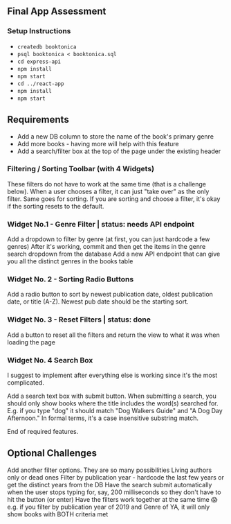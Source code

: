 ## Final App Assessment

### Setup Instructions

- `createdb booktonica`
- `psql booktonica < booktonica.sql`
- `cd express-api`
- `npm install`
- `npm start`
- `cd ../react-app`
- `npm install`
- `npm start`

## Requirements

- Add a new DB column to store the name of the book's primary genre
- Add more books - having more will help with this feature
- Add a search/filter box at the top of the page under the existing header

### Filtering / Sorting Toolbar (with 4 Widgets)

These filters do not have to work at the same time (that is a challenge below). When a user chooses a filter, it can just "take over" as the only filter. Same goes for sorting. If you are sorting and choose a filter, it's okay if the sorting resets to the default.

### Widget No.1 - Genre Filter | status: needs API endpoint

Add a dropdown to filter by genre (at first, you can just hardcode a few genres)
After it's working, commit and then get the items in the genre search dropdown from the database
Add a new API endpoint that can give you all the distinct genres in the books table

### Widget No. 2 - Sorting Radio Buttons

Add a radio button to sort by newest publication date, oldest publication date, or title (A-Z). Newest pub date should be the starting sort.

### Widget No. 3 - Reset Filters | status: done

Add a button to reset all the filters and return the view to what it was when loading the page

### Widget No. 4 Search Box

I suggest to implement after everything else is working since it's the most complicated.

Add a search text box with submit button. When submitting a search, you should only show books where the title includes the word(s) searched for. E.g. if you type "dog" it should match "Dog Walkers Guide" and "A Dog Day Afternoon." In formal terms, it's a case insensitive substring match.

End of required features.

## Optional Challenges

Add another filter options. They are so many possibilities
Living authors only or dead ones
Filter by publication year - hardcode the last few years or get the distinct years from the DB
Have the search submit automatically when the user stops typing for, say, 200 milliseconds so they don't have to hit the button (or enter)
Have the filters work together at the same time :scream: e.g. if you filter by publication year of 2019 and Genre of YA, it will only show books with BOTH criteria met
